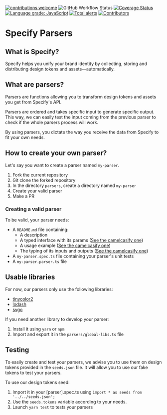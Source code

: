 [![contributions welcome](https://img.shields.io/badge/contributions-welcome-brightgreen.svg?style=flat)](https://github.com/dwyl/esta/issues)
![GitHub Workflow Status](https://img.shields.io/github/workflow/status/Specifyapp/parsers/CI)
[![Coverage Status](https://coveralls.io/repos/github/Specifyapp/parsers/badge.svg?branch=master)](https://coveralls.io/github/Specifyapp/parsers?branch=master)
[![Language grade: JavaScript](https://img.shields.io/lgtm/grade/javascript/g/Specifyapp/parsers.svg?logo=lgtm&logoWidth=18)](https://lgtm.com/projects/g/Specifyapp/parsers/context:javascript)
[![Total alerts](https://img.shields.io/lgtm/alerts/g/Specifyapp/parsers.svg?logo=lgtm&logoWidth=18)](https://lgtm.com/projects/g/Specifyapp/parsers/alerts/)
<a href="https://github.com/Specifyapp/parsers/graphs/contributors">
<img src="https://img.shields.io/github/contributors/Specifyapp/parsers" alt="Contributors" />
</a>

<!-- [![CI Actions Status](https://github.com/Specifyapp/parsers/workflows/CI/badge.svg)](https://github.com/Specifyapp/parsers/actions) -->

# Specify Parsers

## What is Specify?

Specify helps you unify your brand identity by collecting, storing and distributing design tokens and assets—automatically.

## What are parsers?

Parsers are functions allowing you to transform design tokens and assets you get from Specify's API.

Parsers are ordered and takes specific input to generate specific output. This way, we can easily test the input coming from the previous parser to check if the whole parsers process will work.

By using parsers, you dictate the way you receive the data from Specify to fit your own needs.

## How to create your own parser?

Let's say you want to create a parser named `my-parser`.

1. Fork the current repository
2. Git clone the forked repository
3. In the directory `parsers`, create a directory named `my-parser`
4. Create your valid parser
5. Make a PR

### Creating a valid parser

To be valid, your parser needs:

- A `README.md` file containing:
  - A description
  - A typed interface with its params ([See the camelcasify one](https://github.com/Specifyapp/parsers/tree/master/parsers/camelcasify#interface))
  - A usage example ([See the camelcasify one](https://github.com/Specifyapp/parsers/tree/master/parsers/camelcasify#usage))
  - The typing of its inputs and outputs ([See the camelcasify one](https://github.com/Specifyapp/parsers/tree/master/parsers/camelcasify#types))
- A `my-parser.spec.ts` file containing your parser's unit tests
- A `my-parser.parser.ts` file

## Usable libraries

For now, our parsers only use the following libraries:

- [tinycolor2](https://github.com/bgrins/TinyColor)
- [lodash](https://github.com/lodash/lodash)
- [svgo](https://github.com/svg/svgo/)

If you need another library to develop your parser:

1. Install it using `yarn` or `npm`
2. Import and export it in the `parsers/global-libs.ts` file

## Testing

To easily create and test your parsers, we advise you to use them on design tokens provided in the `seeds.json` file.
It will allow you to use our fake tokens to test your parsers.

To use our design tokens seed:

1. Import it in your [parser].spec.ts using `import * as seeds from '../../seeds.json';`
2. Use the `seeds.tokens` variable according to your needs.
3. Launch `yarn test` to tests your parsers
